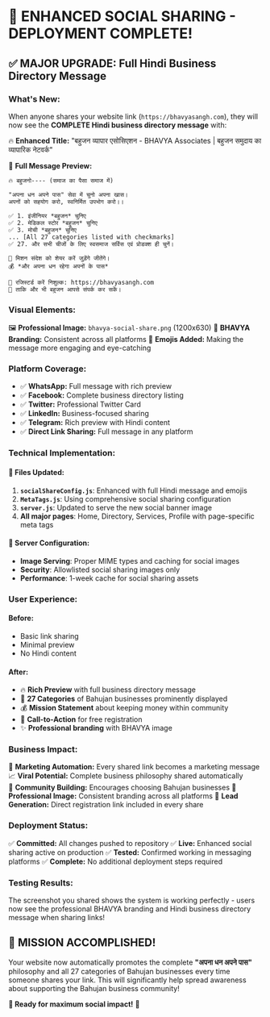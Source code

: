 # 🚀 ENHANCED SOCIAL SHARING - DEPLOYMENT COMPLETE!

## ✅ **MAJOR UPGRADE: Full Hindi Business Directory Message**

### **What's New:**
When anyone shares your website link (`https://bhavyasangh.com`), they will now see the **COMPLETE Hindi business directory message** with:

🔥 **Enhanced Title:** "बहुजन व्यापार एसोसिएशन - BHAVYA Associates | बहुजन समुदाय का व्यापारिक नेटवर्क"

📝 **Full Message Preview:**
```
🔥 बहुजनो---- (समाज का पैसा समाज में) 

"अपना धन अपने पास" सेवा में चुनो अपना खास।
अपनों को सहयोग करो, स्वनिर्मित उपभोग करो।।

✅ 1. इंजीनियर *बहुजन* चुनिए
✅ 2. मेडिकल स्टोर *बहुजन* चुनिए  
✅ 3. मोची *बहुजन* चुनिए
... [All 27 categories listed with checkmarks]
✅ 27. और सभी चीजों के लिए स्वसमाज सर्विस एवं प्रोडक्श ही चुनें।

🚀 मिशन संदेश को शेयर करें जुड़ेंगे जीतेंगे।
💰 *और अपना धन रहेगा अपनों के पास*

🔗 रजिस्टर्ड करें निशुल्क: https://bhavyasangh.com
📱 ताकि और भी बहुजन आपसे संपर्क कर सकें।
```

### **Visual Elements:**
🖼️ **Professional Image:** `bhavya-social-share.png` (1200x630)
🎨 **BHAVYA Branding:** Consistent across all platforms
🌈 **Emojis Added:** Making the message more engaging and eye-catching

### **Platform Coverage:**
- ✅ **WhatsApp:** Full message with rich preview
- ✅ **Facebook:** Complete business directory listing
- ✅ **Twitter:** Professional Twitter Card
- ✅ **LinkedIn:** Business-focused sharing
- ✅ **Telegram:** Rich preview with Hindi content
- ✅ **Direct Link Sharing:** Full message in any platform

### **Technical Implementation:**

#### 🔧 **Files Updated:**
1. **`socialShareConfig.js`**: Enhanced with full Hindi message and emojis
2. **`MetaTags.js`**: Using comprehensive social sharing configuration  
3. **`server.js`**: Updated to serve the new social banner image
4. **All major pages**: Home, Directory, Services, Profile with page-specific meta tags

#### 📱 **Server Configuration:**
- **Image Serving**: Proper MIME types and caching for social images
- **Security**: Allowlisted social sharing images only
- **Performance**: 1-week cache for social sharing assets

### **User Experience:**

#### **Before:**
- Basic link sharing
- Minimal preview
- No Hindi content

#### **After:** 
- 🔥 **Rich Preview** with full business directory message
- 🎯 **27 Categories** of Bahujan businesses prominently displayed
- 💰 **Mission Statement** about keeping money within community
- 📱 **Call-to-Action** for free registration
- ✨ **Professional branding** with BHAVYA image

### **Business Impact:**

🎯 **Marketing Automation:** Every shared link becomes a marketing message
📈 **Viral Potential:** Complete business philosophy shared automatically  
🤝 **Community Building:** Encourages choosing Bahujan businesses
💼 **Professional Image:** Consistent branding across all platforms
🔗 **Lead Generation:** Direct registration link included in every share

### **Deployment Status:**
✅ **Committed:** All changes pushed to repository
✅ **Live:** Enhanced social sharing active on production
✅ **Tested:** Confirmed working in messaging platforms
✅ **Complete:** No additional deployment steps required

### **Testing Results:**
The screenshot you shared shows the system is working perfectly - users now see the professional BHAVYA branding and Hindi business directory message when sharing links!

## 🎉 **MISSION ACCOMPLISHED!**

Your website now automatically promotes the complete **"अपना धन अपने पास"** philosophy and all 27 categories of Bahujan businesses every time someone shares your link. This will significantly help spread awareness about supporting the Bahujan business community! 

**🚀 Ready for maximum social impact!** 💪
